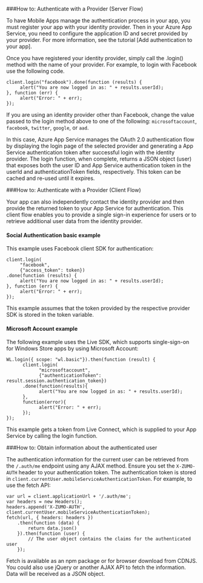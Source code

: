 ###<a name="server-auth"></a>How to: Authenticate with a Provider (Server Flow)

To have Mobile Apps manage the authentication process in your app, you must register your app with your identity provider. Then in your Azure App Service, you need to configure the application ID and secret provided by your provider.
For more information, see the tutorial [Add authentication to your app].

Once you have registered your identity provider, simply call the .login() method with the name of your provider. For example, to login with Facebook use the following code.

```
client.login("facebook").done(function (results) {
     alert("You are now logged in as: " + results.userId);
}, function (err) {
     alert("Error: " + err);
});
```

If you are using an identity provider other than Facebook, change the value passed to the login method above to one of the following: `microsoftaccount`, `facebook`, `twitter`, `google`, or `aad`.

In this case, Azure App Service manages the OAuth 2.0 authentication flow by displaying the login page of the selected provider and generating a App Service authentication token after successful login with the identity provider. The login function, when complete, returns a JSON object (user) that exposes both the user ID and App Service authentication token in the userId and authenticationToken fields, respectively. This token can be cached and re-used until it expires.

###<a name="client-auth"></a>How to: Authenticate with a Provider (Client Flow)

Your app can also independently contact the identity provider and then provide the returned token to your App Service for authentication. This client flow enables you to provide a single sign-in experience for users or to retrieve additional user data from the identity provider.

#### <a name="social-authentication-basic-example"></a>Social Authentication basic example

This example uses Facebook client SDK for authentication:

```
client.login(
     "facebook",
     {"access_token": token})
.done(function (results) {
     alert("You are now logged in as: " + results.userId);
}, function (err) {
     alert("Error: " + err);
});
```
This example assumes that the token provided by the respective provider SDK is stored in the token variable.

#### <a name="microsoft-account-example"></a>Microsoft Account example

The following example uses the Live SDK, which supports single-sign-on for Windows Store apps by using Microsoft Account:

```
WL.login({ scope: "wl.basic"}).then(function (result) {
      client.login(
            "microsoftaccount",
            {"authenticationToken": result.session.authentication_token})
      .done(function(results){
            alert("You are now logged in as: " + results.userId);
      },
      function(error){
            alert("Error: " + err);
      });
});
```

This example gets a token from Live Connect, which is supplied to your App Service by calling the login function.

###<a name="auth-getinfo"></a>How to: Obtain information about the authenticated user

The authentication information for the current user can be retrieved from the `/.auth/me` endpoint using any AJAX method.  Ensure you set the `X-ZUMO-AUTH` header to your authentication token.  The authentication token is stored in `client.currentUser.mobileServiceAuthenticationToken`.  For example, to use the fetch API:

```
var url = client.applicationUrl + '/.auth/me';
var headers = new Headers();
headers.append('X-ZUMO-AUTH', client.currentUser.mobileServiceAuthenticationToken);
fetch(url, { headers: headers })
    .then(function (data) {
        return data.json()
    }).then(function (user) {
        // The user object contains the claims for the authenticated user
    });
```

Fetch is available as an npm package or for browser download from CDNJS. You could also use jQuery or another AJAX API to fetch the information.  Data will be received as a JSON object.
